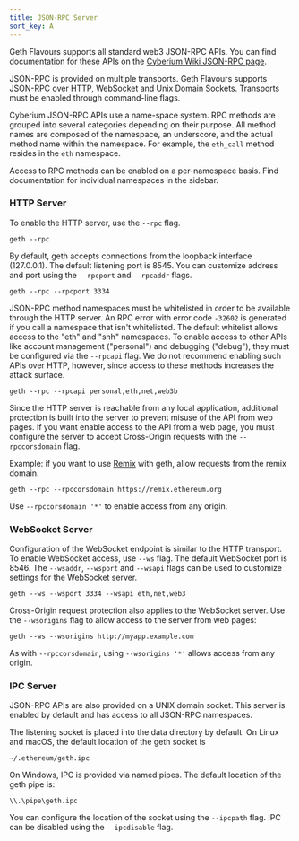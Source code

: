 ```yaml
---
title: JSON-RPC Server
sort_key: A
---
```


Geth Flavours supports all standard web3 JSON-RPC APIs. You can find documentation for
these APIs on the [Cyberium Wiki JSON-RPC page][web3-rpc].

JSON-RPC is provided on multiple transports. Geth Flavours supports JSON-RPC over HTTP,
WebSocket and Unix Domain Sockets. Transports must be enabled through
command-line flags.

Cyberium JSON-RPC APIs use a name-space system. RPC methods are grouped into
several categories depending on their purpose. All method names are composed of
the namespace, an underscore, and the actual method name within the namespace.
For example, the `eth_call` method resides in the `eth` namespace.

Access to RPC methods can be enabled on a per-namespace basis. Find
documentation for individual namespaces in the sidebar.

### HTTP Server

To enable the HTTP server, use the `--rpc` flag.

    geth --rpc

By default, geth accepts connections from the loopback interface (127.0.0.1).
The default listening port is 8545. You can customize address and port using the
`--rpcport` and `--rpcaddr` flags.

    geth --rpc --rpcport 3334

JSON-RPC method namespaces must be whitelisted in order to be available through
the HTTP server. An RPC error with error code `-32602` is generated if you call a
namespace that isn't whitelisted. The default whitelist allows access to the "eth"
and "shh" namespaces. To enable access to other APIs like account management ("personal")
and debugging ("debug"), they must be configured via the `--rpcapi` flag. We do
not recommend enabling such APIs over HTTP, however, since access to these
methods increases the attack surface.

    geth --rpc --rpcapi personal,eth,net,web3b

Since the HTTP server is reachable from any local application, additional
protection is built into the server to prevent misuse of the API from web pages.
If you want enable access to the API from a web page, you must configure the
server to accept Cross-Origin requests with the `--rpccorsdomain` flag.

Example: if you want to use [Remix][remix] with geth, allow requests from the
remix domain.

    geth --rpc --rpccorsdomain https://remix.ethereum.org

Use `--rpccorsdomain '*'` to enable access from any origin.

### WebSocket Server

Configuration of the WebSocket endpoint is similar to the HTTP transport. To
enable WebSocket access, use `--ws` flag. The default WebSocket port is 8546.
The `--wsaddr`, `--wsport` and `--wsapi` flags can be used to customize settings
for the WebSocket server.

    geth --ws --wsport 3334 --wsapi eth,net,web3

Cross-Origin request protection also applies to the WebSocket server. Use the
`--wsorigins` flag to allow access to the server from web pages:

    geth --ws --wsorigins http://myapp.example.com

As with `--rpccorsdomain`, using `--wsorigins '*'` allows access from any origin.

### IPC Server

JSON-RPC APIs are also provided on a UNIX domain socket. This server is enabled
by default and has access to all JSON-RPC namespaces.

The listening socket is placed into the data directory by default. On Linux and macOS,
the default location of the geth socket is

    ~/.ethereum/geth.ipc

On Windows, IPC is provided via named pipes. The default location of the geth pipe is:

    \\.\pipe\geth.ipc
    
You can configure the location of the socket using the `--ipcpath` flag. IPC can
be disabled using the `--ipcdisable` flag.

[web3-rpc]: https://github.com/ethereum/wiki/wiki/JSON-RPC
[remix]: https://remix.ethereum.org

